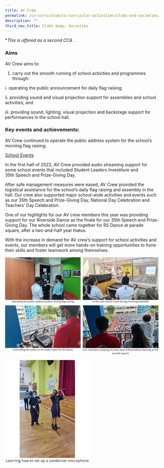```yaml
---
title: AV Crew
permalink: /co-curriculum/co-curricular-activities/clubs-and-societies/av-crew/
description: ""
third_nav_title: Clubs &amp; Societies
---
```

*_This is offered as a second CCA_&nbsp;.

### Aims

AV Crew aims to:  

1.  carry out the smooth running of school activities and programmes through:  

i. operating the public announcement for daily flag raising;  

ii. providing sound and visual projection support for assemblies and school activities; and  

iii. providing sound, lighting, visual projection and backstage support for performances in the school hall.

### Key events and achievements:

AV Crew continued to operate the public address system for the school’s morning flag raising.

<u>School Events</u>

In the first half of 2022, AV Crew provided audio streaming support for some school events that included Student Leaders Investiture and 35th&nbsp;Speech and Prize-Giving Day.

After safe management measures were eased, AV Crew provided the logistical assistance for the school’s daily flag raising and assembly in the hall. Our crew also supported major school-wide activities and events such as our 35th Speech and Prize-Giving Day, National Day Celebration and Teachers’ Day Celebration.

One of our highlights for our AV crew members this year was providing support for our Riverside Dance as the finale for our 35th Speech and Prize-Giving Day. The whole school came together for RS Dance at parade square, after a two-and-half year hiatus.

With the increase in demand for AV crew’s support for school activities and events, our members will get more hands-on training opportunities to hone their skills and foster teamwork among themselves.


![](/images/av%20crew%201.png)

<img style="width:55%" src="/images/av%20crew%202.png">